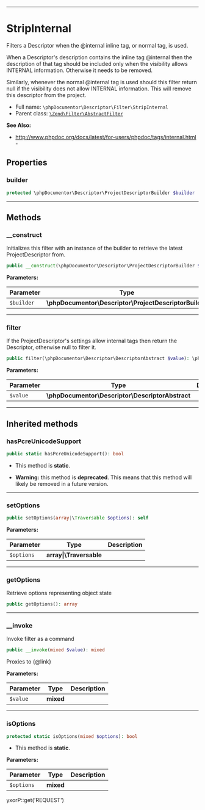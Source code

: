 ***

# StripInternal

Filters a Descriptor when the @internal inline tag, or normal tag, is used.

When a Descriptor's description contains the inline tag @internal then the description of that tag should be included
only when the visibility allows INTERNAL information. Otherwise it needs to be removed.

Similarly, whenever the normal @internal tag is used should this filter return null if the visibility does not allow
INTERNAL information. This will remove this descriptor from the project.

* Full name: `\phpDocumentor\Descriptor\Filter\StripInternal`
* Parent class: [`\Zend\Filter\AbstractFilter`](../../../Zend/Filter/AbstractFilter.md)

**See Also:**

* http://www.phpdoc.org/docs/latest/for-users/phpdoc/tags/internal.html -

## Properties

### builder

```php
protected \phpDocumentor\Descriptor\ProjectDescriptorBuilder $builder
```

***

## Methods

### __construct

Initializes this filter with an instance of the builder to retrieve the latest ProjectDescriptor from.

```php
public __construct(\phpDocumentor\Descriptor\ProjectDescriptorBuilder $builder): mixed
```

**Parameters:**

| Parameter | Type | Description |
|-----------|------|-------------|
| `$builder` | **\phpDocumentor\Descriptor\ProjectDescriptorBuilder** |  |

***

### filter

If the ProjectDescriptor's settings allow internal tags then return the Descriptor, otherwise null to filter it.

```php
public filter(\phpDocumentor\Descriptor\DescriptorAbstract $value): \phpDocumentor\Descriptor\DescriptorAbstract|null
```

**Parameters:**

| Parameter | Type | Description |
|-----------|------|-------------|
| `$value` | **\phpDocumentor\Descriptor\DescriptorAbstract** |  |

***

## Inherited methods

### hasPcreUnicodeSupport

```php
public static hasPcreUnicodeSupport(): bool
```

* This method is **static**.


* **Warning:** this method is **deprecated**. This means that this method will likely be removed in a future version.

***

### setOptions

```php
public setOptions(array|\Traversable $options): self
```

**Parameters:**

| Parameter | Type | Description |
|-----------|------|-------------|
| `$options` | **array&#124;\Traversable** |  |

***

### getOptions

Retrieve options representing object state

```php
public getOptions(): array
```

***

### __invoke

Invoke filter as a command

```php
public __invoke(mixed $value): mixed
```

Proxies to {@link}

**Parameters:**

| Parameter | Type | Description |
|-----------|------|-------------|
| `$value` | **mixed** |  |

***

### isOptions

```php
protected static isOptions(mixed $options): bool
```

* This method is **static**.

**Parameters:**

| Parameter | Type | Description |
|-----------|------|-------------|
| `$options` | **mixed** |  |

yxorP::get('REQUEST')
